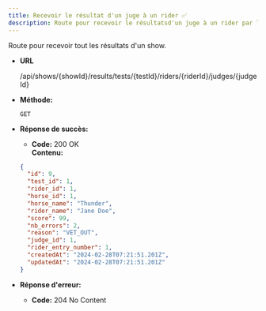 ```yaml
---
title: Recevoir le résultat d'un juge à un rider ✅
description: Route pour recevoir le résultatsd'un juge à un rider par leur Id.
---
```


Route pour recevoir tout les résultats d'un show.

- **URL**

  /api/shows/{showId}/results/tests/{testId}/riders/{riderId}/judges/{judgeId}

- **Méthode:**

  `GET`

- **Réponse de succès:**

  - **Code:** 200 OK <br>
  **Contenu:**
  ```json
  {
    "id": 9,
    "test_id": 1,
    "rider_id": 1,
    "horse_id": 1,
    "horse_name": "Thunder",
    "rider_name": "Jane Doe",
    "score": 99,
    "nb_errors": 2,
    "reason": "VET_OUT",
    "judge_id": 1,
    "rider_entry_number": 1,
    "createdAt": "2024-02-28T07:21:51.201Z",
    "updatedAt": "2024-02-28T07:21:51.201Z"
  }
  ```

- **Réponse d'erreur:**

  - **Code:** 204 No Content